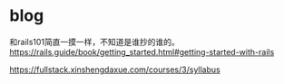 # blog
和rails101简直一摸一样，不知道是谁抄的谁的。
https://rails.guide/book/getting_started.html#getting-started-with-rails

https://fullstack.xinshengdaxue.com/courses/3/syllabus
